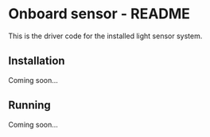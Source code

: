 # Onboard sensor - README

This is the driver code for the installed light sensor system.

## Installation

Coming soon...

## Running

Coming soon...